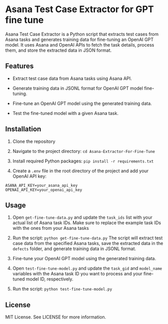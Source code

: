 # Asana Test Case Extractor for GPT fine tune
Asana Test Case Extractor is a Python script that extracts test cases from Asana tasks and generates training data for fine-tuning an OpenAI GPT model. It uses Asana and OpenAI APIs to fetch the task details, process them, and store the extracted data in JSON format.

## Features
- Extract test case data from Asana tasks using Asana API.

- Generate training data in JSONL format for OpenAI GPT model fine-tuning.

- Fine-tune an OpenAI GPT model using the generated training data.

- Test the fine-tuned model with a given Asana task.


## Installation
1. Clone the repository

2. Navigate to the project directory:
`cd Asana-Extractor-For-Fine-Tune`

3. Install required Python packages:
`pip install -r requirements.txt`

4. Create a `.env` file in the root directory of the project and add your OpenAI API key:
```
ASANA_API_KEY=your_asana_api_key
OPENAI_API_KEY=your_openai_api_key
```

## Usage
1. Open `get-fine-tune-data.py` and update the `task_ids` list with your actual list of Asana task IDs. Make sure to replace the example task IDs with the ones from your Asana tasks
2. Run the script: `python get-fine-tune-data.py`
The script will extract test case data from the specified Asana tasks, save the extracted data in the `defects` folder, and generate training data in JSONL format.

3. Fine-tune your OpenAI GPT model using the generated training data.

4. Open `test-fine-tune-model.py` and update the `task_gid` and `model_name` variables with the Asana task ID you want to process and your fine-tuned model ID, respectively.

5. Run the script:
`python test-fine-tune-model.py`


## License
MIT License. See LICENSE for more information.